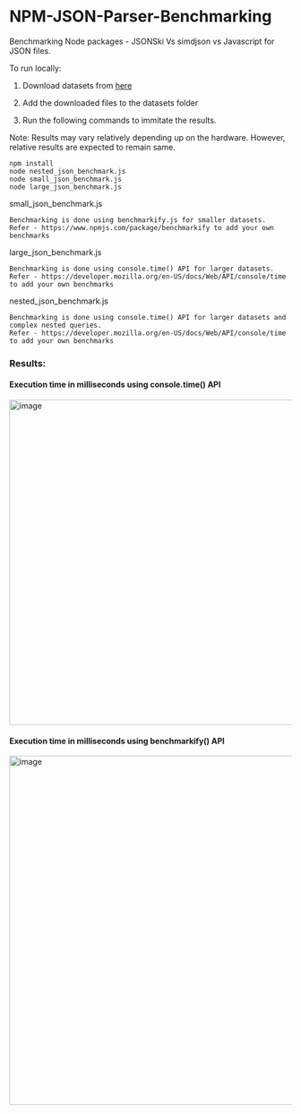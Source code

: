 # NPM-JSON-Parser-Benchmarking

Benchmarking Node packages - JSONSki Vs simdjson vs Javascript for JSON files.

To run locally:

1. Download datasets from [here](https://drive.google.com/drive/folders/185SH188MJmmm-QTd14_8gq5QD-gyouNW?usp=share_link)

2. Add the downloaded files to the datasets folder

3. Run the following commands to immitate the results.

Note: Results may vary relatively depending up on the hardware. However, relative results are expected to remain same.
```
npm install
node nested_json_benchmark.js 
node small_json_benchmark.js
node large_json_benchmark.js
```

small_json_benchmark.js
```
Benchmarking is done using benchmarkify.js for smaller datasets.
Refer - https://www.npmjs.com/package/benchmarkify to add your own benchmarks
```

large_json_benchmark.js
```
Benchmarking is done using console.time() API for larger datasets.
Refer - https://developer.mozilla.org/en-US/docs/Web/API/console/time to add your own benchmarks
```

nested_json_benchmark.js
```
Benchmarking is done using console.time() API for larger datasets and complex nested queries.
Refer - https://developer.mozilla.org/en-US/docs/Web/API/console/time to add your own benchmarks
```
 
### Results:
#### Execution time in milliseconds using console.time() API
<img width="581" alt="image" src="https://user-images.githubusercontent.com/55717003/208541162-791e6ff4-31bf-4353-9dae-06e57ab76d91.png">

#### Execution time in milliseconds using benchmarkify() API
<img width="624" alt="image" src="https://user-images.githubusercontent.com/55717003/208541722-f4e3a358-8150-42ff-843d-38f02e98c8e9.png">
